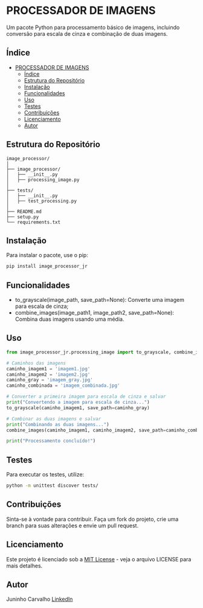# PROCESSADOR DE IMAGENS

Um pacote Python para processamento básico de imagens, incluindo conversão para escala de cinza e combinação de duas imagens.

## Índice

- [PROCESSADOR DE IMAGENS](#processador-de-imagens)
  - [Índice](#índice)
  - [Estrutura do Repositório](#estrutura-do-repositório)
  - [Instalação](#instalação)
  - [Funcionalidades](#funcionalidades)
  - [Uso](#uso)
  - [Testes](#testes)
  - [Contribuições](#contribuições)
  - [Licenciamento](#licenciamento)
  - [Autor](#autor)

## Estrutura do Repositório

````
image_processor/
│
├── image_processor/
│   ├── __init__.py
│   ├── processing_image.py
│
├── tests/
│   ├── __init__.py
│   ├── test_processing.py
│
├── README.md
├── setup.py
└── requirements.txt
````

## Instalação

Para instalar o pacote, use o pip:

```bash
pip install image_processor_jr
```

## Funcionalidades

- to_grayscale(image_path, save_path=None): Converte uma imagem para escala de cinza;
- combine_images(image_path1, image_path2, save_path=None): Combina duas imagens usando uma média.

## Uso

``` python
from image_processor_jr.processing_image import to_grayscale, combine_images

# Caminhos das imagens
caminho_imagem1 = 'imagem1.jpg'
caminho_imagem2 = 'imagem2.jpg'
caminho_gray = 'imagem_gray.jpg'
caminho_combinada = 'imagem_combinada.jpg'

# Converter a primeira imagem para escala de cinza e salvar
print("Convertendo a imagem para escala de cinza...")
to_grayscale(caminho_imagem1, save_path=caminho_gray)

# Combinar as duas imagens e salvar
print("Combinando as duas imagens...")
combine_images(caminho_imagem1, caminho_imagem2, save_path=caminho_combinada)

print("Processamento concluído!")
```

## Testes
Para executar os testes, utilize:

```bash
python -m unittest discover tests/
```

## Contribuições
Sinta-se à vontade para contribuir. Faça um fork do projeto, crie uma branch para suas alterações e envie um pull request.

## Licenciamento

Este projeto é licenciado sob a [MIT License](LICENSE) - veja o arquivo LICENSE para mais detalhes.

## Autor

Juninho Carvalho [LinkedIn](https://www.linkedin.com/in/jacivaldocarvalho/)


